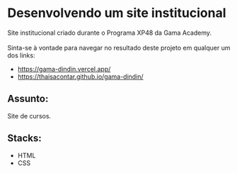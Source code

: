 # Desenvolvendo um site institucional

Site institucional criado durante o Programa XP48 da Gama Academy.<br />
<br />
Sinta-se à vontade para navegar no resultado deste projeto em qualquer um dos links:<br /> 
* https://gama-dindin.vercel.app/ <br />
* https://thaisacontar.github.io/gama-dindin/

## Assunto:

Site de cursos.

## Stacks: 
* HTML
* CSS 
